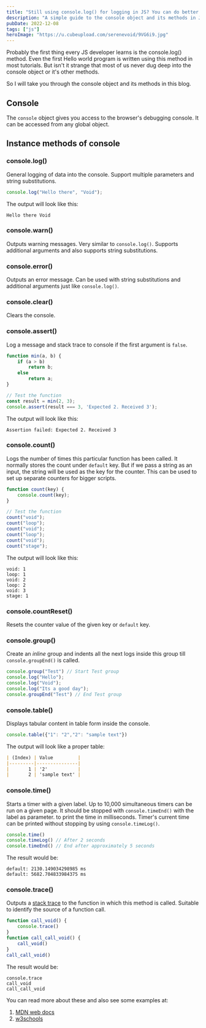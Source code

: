 ```yaml
---
title: "Still using console.log() for logging in JS? You can do better."
description: "A simple guide to the console object and its methods in JS."
pubDate: 2022-12-08
tags: ["js"]
heroImage: "https://u.cubeupload.com/serenevoid/9VG6i9.jpg"
---
```

Probably the first thing every JS developer learns is the console.log() method. 
Even the first Hello world program is written using this method in most 
tutorials. But isn't it strange that most of us never dug deep into the console 
object or it's other methods.

So I will take you through the console object and its methods in this blog.

## Console
The `console` object gives you access to the browser's debugging console. It can 
be accessed from any global object.

## Instance methods of console

### console.log()
General logging of data into the console. Support multiple parameters and string 
substitutions.

```javascript
console.log("Hello there", "Void");
```
The output will look like this:
```
Hello there Void
```

### console.warn()
Outputs warning messages. Very similar to `console.log()`.
Supports additional arguments and also supports string substitutions.

### console.error()
Outputs an error message. Can be used with string substitutions and additional 
arguments just like `console.log()`.

### console.clear()
Clears the console.

### console.assert()
Log a message and stack trace to console if the first argument is `false`.

```javascript
function min(a, b) {
    if (a > b) 
        return b;
    else 
        return a;
}

// Test the function
const result = min(2, 3);
console.assert(result === 3, 'Expected 2. Received 3');
```
The output will look like this:
```
Assertion failed: Expected 2. Received 3
```

### console.count()
Logs the number of times this particular function has been called. It normally 
stores the count under `default` key. But if we pass a string as an input, the 
string will be used as the key for the counter. This can be used to set up 
separate counters for bigger scripts.

```javascript
function count(key) {
    console.count(key);
}

// Test the function
count("void");
count("loop");
count("void");
count("loop");
count("void");
count("stage");
```
The output will look like this:
```
void: 1
loop: 1
void: 2
loop: 2
void: 3
stage: 1
```

### console.countReset()
Resets the counter value of the given key or `default` key.

### console.group()
Create an *inline* group and indents all the next logs inside this group till 
`console.groupEnd()` is called.

```javascript
console.group("Test") // Start Test group
console.log("Hello");
console.log("Void");
console.log("Its a good day");
console.groupEnd("Test") // End Test group
```

### console.table()
Displays tabular content in table form inside the console.

```javascript
console.table({"1": "2","2": "sample text"})
```
The output will look like a proper table:
```markdown
| (Index) | Value         |
|---------|---------------|
|       1 | '2'           |
|       2 | 'sample text' |
```

### console.time()
Starts a timer with a given label. Up to 10,000 simultaneous timers can be run 
on a given page. It should be stopped with `console.timeEnd()` with the label as 
parameter. to print the time in milliseconds. Timer's current time can be printed 
without stopping by using `console.timeLog()`.

```javascript
console.time()
console.timeLog() // After 2 seconds
console.timeEnd() // End after approximately 5 seconds
```
 The result would be:
 ```
default: 2130.149034298985 ms
default: 5682.704833984375 ms
 ```

### console.trace()
Outputs a [stack trace](https://developer.mozilla.org/en-US/docs/Web/API/console#stack_traces) 
to the function in which this method is called. Suitable to identify the source 
of a function call.

```javascript
function call_void() {
    console.trace()
}
function call_call_void() {
    call_void()
}
call_call_void()
```
 The result would be:
 ```
console.trace
call_void
call_call_void
 ```

You can read more about these and also see some examples at:
1. [MDN web docs](https://developer.mozilla.org/en-US/docs/Web/API/console#examples)
2. [w3schools](https://www.w3schools.com/jsref/obj_console.asp)
